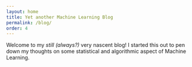 ```yaml
---
layout: home
title: Yet another Machine Learning Blog
permalink: /blog/
order: 4
---
```


Welcome to my *still (always?)* very nascent blog! I started this out to pen down my thoughts on some statistical and algorithmic aspect of Machine Learning. 


